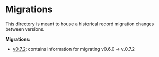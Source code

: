 # Migrations

This directory is meant to house a historical record migration changes between versions.

**Migrations:**

* [v0.7.2](https://github.com/go-vela/community/blob/master/migrations/v0.7.2): contains information for migrating v0.6.0 -> v.0.7.2
